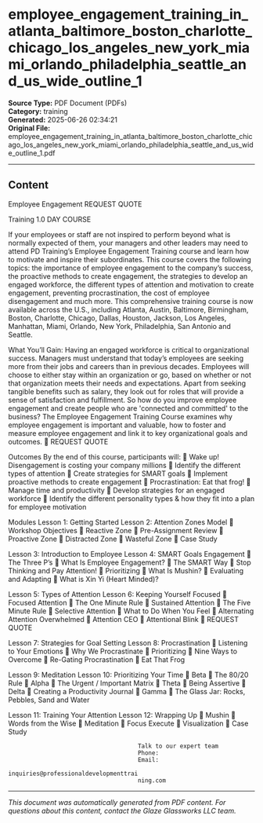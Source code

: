 ﻿# employee_engagement_training_in_atlanta_baltimore_boston_charlotte_chicago_los_angeles_new_york_miami_orlando_philadelphia_seattle_and_us_wide_outline_1

**Source Type:** PDF Document (PDFs)  
**Category:** training  
**Generated:** 2025-06-26 02:34:21  
**Original File:** employee_engagement_training_in_atlanta_baltimore_boston_charlotte_chicago_los_angeles_new_york_miami_orlando_philadelphia_seattle_and_us_wide_outline_1.pdf

---

## Content

Employee
Engagement                                                            REQUEST QUOTE



Training                                                              1.0 DAY COURSE




If your employees or staff are not inspired to perform beyond what is normally
expected of them, your managers and other leaders may need to attend PD
Training’s Employee Engagement Training course and learn how to motivate
and inspire their subordinates.
This course covers the following topics: the importance of employee
engagement to the company’s success, the proactive methods to create
engagement, the strategies to develop an engaged workforce, the different
types of attention and motivation to create engagement, preventing
procrastination, the cost of employee disengagement and much more.
This comprehensive training course is now available across the U.S., including
Atlanta, Austin, Baltimore, Birmingham, Boston, Charlotte, Chicago, Dallas,
Houston, Jackson, Los Angeles, Manhattan, Miami, Orlando, New York,
Philadelphia, San Antonio and Seattle.




What You’ll Gain:
Having an engaged workforce is critical to organizational success. Managers must
understand that today’s employees are seeking more from their jobs and careers than in
previous decades. Employees will choose to either stay within an organization or go, based
on whether or not that organization meets their needs and expectations. Apart from seeking
tangible benefits such as salary, they look out for roles that will provide a sense of
satisfaction and fulfillment.
So how do you improve employee engagement and create people who are 'connected and
committed' to the business?
The Employee Engagement Training Course examines why employee engagement is
important and valuable, how to foster and measure employee engagement and link it to key
organizational goals and outcomes.
                                                                            REQUEST QUOTE




Outcomes
By the end of this course, participants will:
    Wake up! Disengagement is costing your company millions
    Identify the different types of attention
    Create strategies for SMART goals
    Implement proactive methods to create engagement
    Procrastination: Eat that frog!
    Manage time and productivity
    Develop strategies for an engaged workforce
    Identify the different personality types & how they fit into a plan for employee
      motivation




Modules
 Lesson 1: Getting Started                  Lesson 2: Attention Zones Model
    Workshop Objectives                        Reactive Zone
    Pre-Assignment Review                      Proactive Zone
                                                Distracted Zone
                                                Wasteful Zone
                                                Case Study


 Lesson 3: Introduction to Employee         Lesson 4: SMART Goals
 Engagement                                     The Three P’s
     What Is Employee Engagement?              The SMART Way
     Stop Thinking and Pay Attention!          Prioritizing
     What Is Mushin?                           Evaluating and Adapting
     What is Xin Yi (Heart Minded)?


 Lesson 5: Types of Attention               Lesson 6: Keeping Yourself Focused
    Focused Attention                          The One Minute Rule
    Sustained Attention                        The Five Minute Rule
    Selective Attention                        What to Do When You Feel
    Alternating Attention                        Overwhelmed
    Attention CEO
    Attentional Blink
                                                                        REQUEST QUOTE




Lesson 7: Strategies for Goal Setting   Lesson 8: Procrastination
   Listening to Your Emotions              Why We Procrastinate
   Prioritizing                            Nine Ways to Overcome
   Re-Gating                                 Procrastination
                                            Eat That Frog


Lesson 9: Meditation                    Lesson 10: Prioritizing Your Time
   Beta                                    The 80/20 Rule
   Alpha                                   The Urgent / Important Matrix
   Theta                                   Being Assertive
   Delta                                   Creating a Productivity Journal
   Gamma                                   The Glass Jar: Rocks, Pebbles,
                                              Sand and Water


Lesson 11: Training Your Attention      Lesson 12: Wrapping Up
   Mushin                                  Words from the Wise
   Meditation
   Focus Execute
   Visualization
   Case Study




                                         Talk to our expert team
                                         Phone:
                                         Email:
                                         inquiries@professionaldevelopmenttrai
                                         ning.com

---

*This document was automatically generated from PDF content. For questions about this content, contact the Glaze Glassworks LLC team.*
